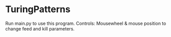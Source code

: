 # TuringPatterns

Run main.py to use this program.
Controls: Mousewheel & mouse position to change feed and kill parameters.
